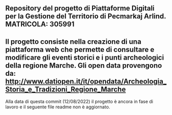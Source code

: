 Repository del progetto di Piattaforme Digitali per la Gestione del Territorio di Pecmarkaj Arlind.
MATRICOLA: 305991
---------------------------------------------------------------------------------------------------
Il progetto consiste nella creazione di una piattaforma web che permette di consultare e modificare
gli eventi storici e i punti archeologici della regione Marche.
Gli open data provengono da: 
  http://www.datiopen.it/it/opendata/Archeologia_Storia_e_Tradizioni_Regione_Marche
---------------------------------------------------------------------------------------------------
Alla data di questa commit (12/08/2022) il progetto è ancora in fase di lavoro e il seguente file
readme non è aggiornato.
